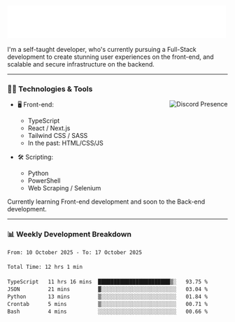 <img src="assets/wave.svg" alt=":wave:" />

I'm a self-taught developer, who's currently pursuing a Full-Stack development to create stunning user experiences on the front-end, and scalable and secure infrastructure on the backend.

---

### 🧑‍💻 Technologies & Tools

<a href="https://discord.com/users/414304208649453568" target="_blank" rel="nofollow">
   <img src="https://lanyard-profile-readme.vercel.app/api/414304208649453568?idleMessage=Probably%20doing%20something%20else..." alt="Discord Presence" align="right">
</a>

- 🖥️ Front-end:

  - TypeScript
  - React / Next.js
  - Tailwind CSS / SASS
  - In the past: HTML/CSS/JS

- 🛠 Scripting:

  - Python
  - PowerShell
  - Web Scraping / Selenium

Currently learning Front-end development and soon to the Back-end development.

---

### 📊 Weekly Development Breakdown

<!--START_SECTION:waka-->

```txt
From: 10 October 2025 - To: 17 October 2025

Total Time: 12 hrs 1 min

TypeScript   11 hrs 16 mins  ███████████████████████▒░   93.75 %
JSON         21 mins         ▓░░░░░░░░░░░░░░░░░░░░░░░░   03.04 %
Python       13 mins         ▒░░░░░░░░░░░░░░░░░░░░░░░░   01.84 %
Crontab      5 mins          ▒░░░░░░░░░░░░░░░░░░░░░░░░   00.71 %
Bash         4 mins          ░░░░░░░░░░░░░░░░░░░░░░░░░   00.66 %
```

<!--END_SECTION:waka-->
